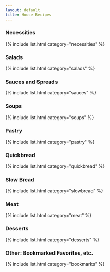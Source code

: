 ```yaml
---
layout: default
title: House Recipes
---
```


### Necessities

{% include list.html category="necessities" %}

### Salads

{% include list.html category="salads" %}

### Sauces and Spreads

{% include list.html category="sauces" %}

### Soups

{% include list.html category="soups" %}

### Pastry

{% include list.html category="pastry" %}

### Quickbread

{% include list.html category="quickbread" %}

### Slow Bread

{% include list.html category="slowbread" %}

### Meat

{% include list.html category="meat" %}

### Desserts

{% include list.html category="desserts" %}

### Other: Bookmarked Favorites, etc.

{% include list.html category="bookmarks" %}
